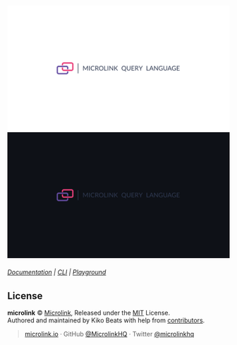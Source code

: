 <div align="center">
  <img src="https://github.com/microlinkhq/cdn/raw/master/dist/banner/mql.png#gh-light-mode-only" alt="microlink logo">
  <img src="https://github.com/microlinkhq/cdn/raw/master/dist/banner/mql-dark.png#gh-dark-mode-only" alt="microlink logo">
</div>

###### [Documentation](https://microlink.io/mql) | [CLI](https://github.com/microlinkhq/cli) | [Playground](https://mql.microlink.io)

## License

**microlink** © [Microlink](https://microlink.io), Released under the [MIT](https://github.com/microlinkhq/sdk/blob/master/LICENSE.md) License.<br>
Authored and maintained by Kiko Beats with help from [contributors](https://github.com/microlinkhq/sdk/contributors).

> [microlink.io](https://microlink.io) · GitHub [@MicrolinkHQ](https://github.com/microlinkhq) · Twitter [@microlinkhq](https://twitter.com/microlinkhq)
